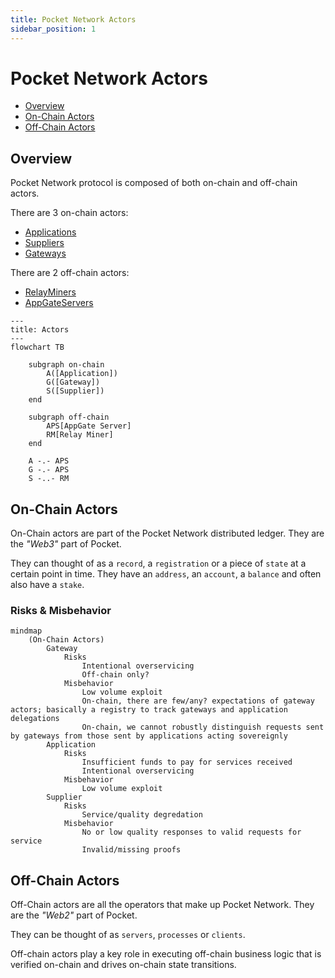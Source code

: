 ```yaml
---
title: Pocket Network Actors
sidebar_position: 1
---
```


# Pocket Network Actors <!-- omit in toc -->

- [Overview](#overview)
- [On-Chain Actors](#on-chain-actors)
- [Off-Chain Actors](#off-chain-actors)

## Overview

Pocket Network protocol is composed of both on-chain and off-chain actors.

There are 3 on-chain actors:

- [Applications](./application.md)
- [Suppliers](./supplier.md)
- [Gateways](./gateway.md)

There are 2 off-chain actors:

- [RelayMiners](./relay_miner.md)
- [AppGateServers](./appgate_server.md)

```mermaid
---
title: Actors
---
flowchart TB

    subgraph on-chain
        A([Application])
        G([Gateway])
        S([Supplier])
    end

    subgraph off-chain
        APS[AppGate Server]
        RM[Relay Miner]
    end

    A -.- APS
    G -.- APS
    S -..- RM
```

## On-Chain Actors

On-Chain actors are part of the Pocket Network distributed ledger. They are the
_"Web3"_ part of Pocket.

They can thought of as a `record`, a `registration` or a piece of `state` at a
certain point in time. They have an `address`, an `account`, a `balance` and often
also have a `stake`.

### Risks & Misbehavior

```mermaid
mindmap
    (On-Chain Actors)
        Gateway
            Risks
                Intentional overservicing
                Off-chain only?
            Misbehavior
                Low volume exploit
                On-chain, there are few/any? expectations of gateway actors; basically a registry to track gateways and application delegations
                On-chain, we cannot robustly distinguish requests sent by gateways from those sent by applications acting sovereignly
        Application
            Risks
                Insufficient funds to pay for services received
                Intentional overservicing
            Misbehavior
                Low volume exploit
        Supplier
            Risks
                Service/quality degredation
            Misbehavior
                No or low quality responses to valid requests for service
                Invalid/missing proofs
```

## Off-Chain Actors

Off-Chain actors are all the operators that make up Pocket Network. They are the
_"Web2"_ part of Pocket.

They can be thought of as `servers`, `processes` or `clients`.

Off-chain actors play a key role in executing off-chain business logic that is
verified on-chain and drives on-chain state transitions.
